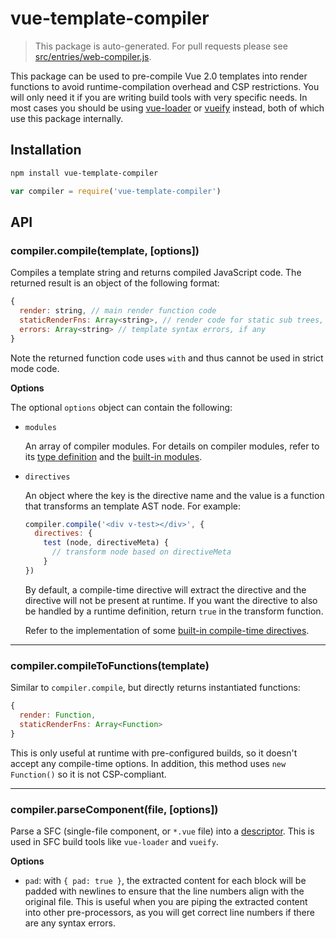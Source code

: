 # vue-template-compiler

> This package is auto-generated. For pull requests please see [src/entries/web-compiler.js](https://github.com/vuejs/vue/blob/next/src/entries/web-compiler.js).

This package can be used to pre-compile Vue 2.0 templates into render functions to avoid runtime-compilation overhead and CSP restrictions. You will only need it if you are writing build tools with very specific needs. In most cases you should be using [vue-loader](https://github.com/vuejs/vue-loader) or [vueify](https://github.com/vuejs/vueify) instead, both of which use this package internally.

## Installation

``` bash
npm install vue-template-compiler
```

``` js
var compiler = require('vue-template-compiler')
```

## API

### compiler.compile(template, [options])

Compiles a template string and returns compiled JavaScript code. The returned result is an object of the following format:

``` js
{
  render: string, // main render function code
  staticRenderFns: Array<string>, // render code for static sub trees, if any
  errors: Array<string> // template syntax errors, if any
}
```

Note the returned function code uses `with` and thus cannot be used in strict mode code.

**Options**

The optional `options` object can contain the following:

- `modules`

  An array of compiler modules. For details on compiler modules, refer to its [type definition](https://github.com/vuejs/vue/blob/next/flow/compiler.js#L31) and the [built-in modules](https://github.com/vuejs/vue/tree/next/src/platforms/web/compiler/modules).

- `directives`

  An object where the key is the directive name and the value is a function that transforms an template AST node. For example:

  ``` js
  compiler.compile('<div v-test></div>', {
    directives: {
      test (node, directiveMeta) {
        // transform node based on directiveMeta
      }
  })
  ```

  By default, a compile-time directive will extract the directive and the directive will not be present at runtime. If you want the directive to also be handled by a runtime definition, return `true` in the transform function.

  Refer to the implementation of some [built-in compile-time directives](https://github.com/vuejs/vue/tree/next/src/platforms/web/compiler/directives).

---

### compiler.compileToFunctions(template)

Similar to `compiler.compile`, but directly returns instantiated functions:

``` js
{
  render: Function,
  staticRenderFns: Array<Function>
}
```

This is only useful at runtime with pre-configured builds, so it doesn't accept any compile-time options. In addition, this method uses `new Function()` so it is not CSP-compliant.

---

### compiler.parseComponent(file, [options])

Parse a SFC (single-file component, or `*.vue` file) into a [descriptor](https://github.com/vuejs/vue/blob/next/flow/compiler.js#L131). This is used in SFC build tools like `vue-loader` and `vueify`.

**Options**

- `pad`: with `{ pad: true }`, the extracted content for each block will be padded with newlines to ensure that the line numbers align with the original file. This is useful when you are piping the extracted content into other pre-processors, as you will get correct line numbers if there are any syntax errors.
